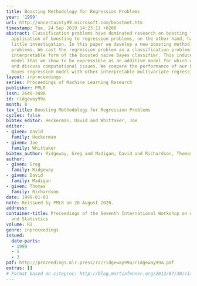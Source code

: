 ```yaml
---
title: Boosting Methodology for Regression Problems
year: '1999'
url: http://uncertainty99.microsoft.com/boostmet.htm
timestamp: Tue, 24 Sep 2019 14:23:11 +0200
abstract: Classification problems have dominated research on boosting to date. The
  application of boosting to regression problems, on the other hand, has received
  little investigation. In this paper we develop a new boosting method for regression
  problems. We cast the regression problem as a classification problem and apply an
  interpretable form of the boosted naïve Bayes classifier. This induces a regression
  model that we show to be expressible as an additive model for which we derive estimators
  and discuss computational issues. We compare the performance of our boosted naïve
  Bayes regression model with other interpretable multivariate regression procedures.
layout: inproceedings
series: Proceedings of Machine Learning Research
publisher: PMLR
issn: 2640-3498
id: ridgeway99a
month: 0
tex_title: Boosting Methodology for Regression Problems
cycles: false
bibtex_editor: Heckerman, David and Whittaker, Joe
editor:
- given: David
  family: Heckerman
- given: Joe
  family: Whittaker
bibtex_author: Ridgeway, Greg and Madigan, David and Richardson, Thomas
author:
- given: Greg
  family: Ridgeway
- given: David
  family: Madigan
- given: Thomas
  family: Richardson
date: 1999-01-03
note: Reissued by PMLR on 20 August 2020.
address:
container-title: Proceedings of the Seventh International Workshop on Artificial Intelligence
  and Statistics
volume: R2
genre: inproceedings
issued:
  date-parts:
  - 1999
  - 1
  - 3
pdf: http://proceedings.mlr.press/r2/ridgeway99a/ridgeway99a.pdf
extras: []
# Format based on citeproc: http://blog.martinfenner.org/2013/07/30/citeproc-yaml-for-bibliographies/
---
```

